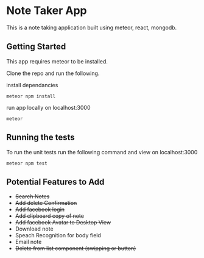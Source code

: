 # Note Taker App

This is a note taking application built using meteor, react, mongodb.

## Getting Started

This app requires meteor to be installed.

Clone the repo and run the following.

install dependancies
```
meteor npm install

```
run app locally on localhost:3000
```
meteor
```

## Running the tests

To run the unit tests run the following command and view on localhost:3000

```
meteor npm test
```
## Potential Features to Add

* ~~Search Notes~~
* ~~Add delete Confirmation~~
* ~~Add facebook login~~
* ~~Add clipboard copy of note~~
* ~~Add facebook Avatar to Desktop View~~
* Download note
* Speach Recognition for body field
* Email note
* ~~Delete from list component (swipping or button)~~

